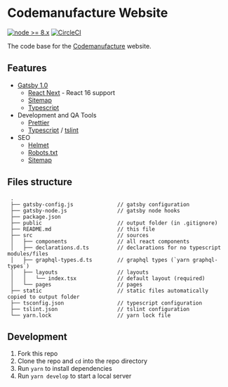 # Codemanufacture Website

[![node >= 8.x](https://img.shields.io/badge/node-%3E%3D%208.x-brightgreen.svg?style=flat-square)](https://nodejs.org/)
[![CircleCI](https://circleci.com/gh/codemanufacture/codemanufacture.com.svg?style=svg)](https://circleci.com/gh/codemanufacture/codemanufacture.com)

The code base for the [Codemanufacture](https://codemanufacture.com/) website.

## Features

-   [Gatsby 1.0](https://www.gatsbyjs.org/)
    -   [React Next](https://www.gatsbyjs.org/packages/gatsby-plugin-react-next) - React 16 support
    -   [Sitemap](https://www.gatsbyjs.org/packages/gatsby-plugin-sitemap)
    -   [Typescript](https://www.gatsbyjs.org/packages/gatsby-plugin-typescript)
-   Development and QA Tools
    -   [Prettier](https://prettier.io/)
    -   [Typescript](https://www.typescriptlang.org/) / [tslint](https://palantir.github.io/tslint/)
-   SEO
    -   [Helmet](https://github.com/nfl/react-helmet)
    -   [Robots.txt](https://moz.com/learn/seo/robotstxt)
    -   [Sitemap](https://www.sitemaps.org/protocol.html)

## Files structure

     .
     ├── gatsby-config.js              // gatsby configuration
     ├── gatsby-node.js                // gatsby node hooks
     ├── package.json
     ├── public                        // output folder (in .gitignore)
     ├── README.md                     // this file     
     ├── src                           // sources
     │   ├── components                // all react components
     │   ├── declarations.d.ts         // declarations for no typescript modules/files
     │   ├── graphql-types.d.ts        // graphql types (`yarn graphql-types`)
     │   ├── layouts                   // layouts
     │   │   └── index.tsx             // default layout (required)
     │   └── pages                     // pages
     ├── static                        // static files automatically copied to output folder
     ├── tsconfig.json                 // typescript configuration
     ├── tslint.json                   // tslint configuration
     └── yarn.lock                     // yarn lock file

## Development

1. Fork this repo
1. Clone the repo and `cd` into the repo directory
1. Run `yarn` to install dependencies
1. Run `yarn develop` to start a local server

